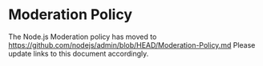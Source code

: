 # Moderation Policy

The Node.js Moderation policy has moved to
<https://github.com/nodejs/admin/blob/HEAD/Moderation-Policy.md> Please update
links to this document accordingly.
